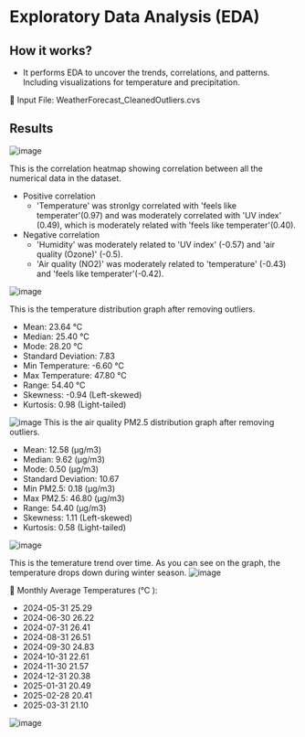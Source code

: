 # Exploratory Data Analysis (EDA)
## How it works?
* It performs EDA to uncover the trends, correlations, and patterns. Including visualizations for temperature and precipitation.

📂 Input File: WeatherForecast_CleanedOutliers.cvs 

## Results

![image](https://github.com/user-attachments/assets/554e7ac9-c762-4881-8193-a84348e389dd)

This is the correlation heatmap showing correlation between all the numerical data in the dataset.
* Positive correlation
  * 'Temperature' was stronlgy correlated with 'feels like temperater'(0.97) and was moderately correlated with 'UV index' (0.49), which is moderately related with 'feels like temperater'(0.40). 
* Negative correlation
  * 'Humidity' was moderately related to 'UV index' (-0.57) and 'air quality (Ozone)' (-0.5).
  * 'Air quality (NO2)' was moderately related to 'temperature' (-0.43) and 'feels like temperater'(-0.42).

![image](https://github.com/user-attachments/assets/24044ca9-9916-4d73-a681-d4e40246cd3a)

This is the temperature distribution graph after removing outliers. 
* Mean: 23.64 °C
* Median: 25.40 °C
* Mode: 28.20 °C
* Standard Deviation: 7.83
* Min Temperature: -6.60 °C 
* Max Temperature: 47.80 °C
* Range: 54.40 °C
* Skewness: -0.94 (Left-skewed)
* Kurtosis: 0.98 (Light-tailed)

![image](https://github.com/user-attachments/assets/5d25c38e-3509-4eea-accf-d89739dde7e3)
This is the air quality PM2.5 distribution graph after removing outliers. 
* Mean: 12.58 (µg/m3)
* Median: 9.62 (µg/m3)
* Mode: 0.50 (µg/m3)
* Standard Deviation: 10.67
* Min PM2.5: 0.18 (µg/m3)
* Max PM2.5: 46.80 (µg/m3)
* Range: 54.40 (µg/m3)
* Skewness: 1.11 (Left-skewed)
* Kurtosis: 0.58 (Light-tailed)

![image](https://github.com/user-attachments/assets/1fa5d251-6343-4e21-bab1-6c9baf9b62f8)

This is the temerature trend over time.
As you can see on the graph, the temperature drops down during winter season.
![image](https://github.com/user-attachments/assets/28f4a9e3-dd5e-47dd-ac37-e01baff15f7b)

📅 Monthly Average Temperatures (°C ):
* 2024-05-31     25.29
* 2024-06-30     26.22
* 2024-07-31     26.41
* 2024-08-31     26.51
* 2024-09-30     24.83
* 2024-10-31     22.61
* 2024-11-30     21.57
* 2024-12-31     20.38
* 2025-01-31     20.49
* 2025-02-28     20.41
* 2025-03-31     21.10

![image](https://github.com/user-attachments/assets/5c3b4a03-d01f-4e15-8d1f-cd0b01d2eacb)
